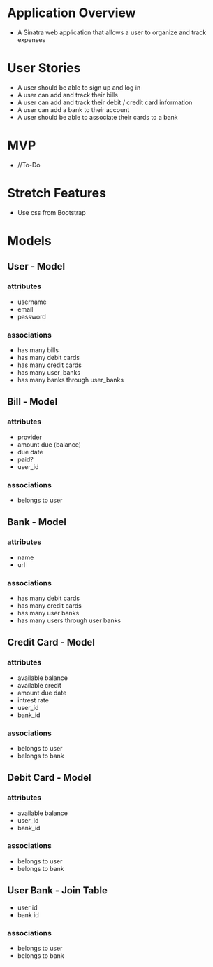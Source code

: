 # Application Overview
- A Sinatra web application that allows a user to organize and track expenses

# User Stories
- A user should be able to sign up and log in
- A user can add and track their bills
- A user can add and track their debit / credit card information
- A user can add a bank to their account
- A user should be able to associate their cards to a bank

# MVP
- //To-Do

# Stretch Features
- Use css from Bootstrap

# Models

## User - Model
### attributes
- username
- email
- password

### associations
- has many bills
- has many debit cards
- has many credit cards
- has many user_banks
- has many banks through user_banks

## Bill - Model
### attributes
- provider
- amount due (balance)
- due date
- paid?
- user_id

### associations
- belongs to user

## Bank - Model
### attributes
- name
- url

### associations
- has many debit cards
- has many credit cards
- has many user banks
- has many users through user banks

## Credit Card - Model
### attributes
- available balance
- available credit
- amount due date
- intrest rate
- user_id
- bank_id

### associations
- belongs to user
- belongs to bank

## Debit Card - Model
### attributes
- available balance
- user_id
- bank_id

### associations
- belongs to user
- belongs to bank

## User Bank - Join Table
- user id
- bank id

### associations
- belongs to user
- belongs to bank
